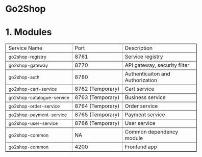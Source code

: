 # Go2Shop

<h1>1. Modules</h1>

<table border="1" cellpadding="1" cellspacing="1" style="width: 600px;">
	<thead>
		<tr>
			<td>Service Name</td>
			<td>Port</td>
			<td>Description</td>
		</tr>
  </thead>
  <tbody>
		<tr>
			<td><a class="js-navigation-open Link--primary" data-pjax="#repo-content-pjax-container" href="https://github.com/go2shop/Go2Shop/tree/main/go2shop-registry" style="box-sizing: border-box; text-decoration-line: none; font-family: -apple-system, BlinkMacSystemFont, &quot;Segoe UI&quot;, Helvetica, Arial, sans-serif, &quot;Apple Color Emoji&quot;, &quot;Segoe UI Emoji&quot;; font-size: 14px; white-space: nowrap; color: var(--color-text-primary)  !important;" title="go2shop-registry">go2shop-registry</a></td>
			<td>8761</td>
			<td>Service registry</td>
		</tr>
		<tr>
			<td><a class="js-navigation-open Link--primary" data-pjax="#repo-content-pjax-container" href="https://github.com/go2shop/Go2Shop/tree/main/go2shop-gateway" style="box-sizing: border-box; text-decoration-line: none; font-family: -apple-system, BlinkMacSystemFont, &quot;Segoe UI&quot;, Helvetica, Arial, sans-serif, &quot;Apple Color Emoji&quot;, &quot;Segoe UI Emoji&quot;; font-size: 14px; white-space: nowrap; color: var(--color-text-primary)  !important;" title="go2shop-registry">go2shop-gateway</a></td>
			<td>8770</td>
			<td>API gateway, security filter</td>
		</tr>
		<tr>
			<td><a class="js-navigation-open Link--primary" data-pjax="#repo-content-pjax-container" href="https://github.com/go2shop/Go2Shop/tree/main/go2shop-auth" style="box-sizing: border-box; text-decoration-line: none; font-family: -apple-system, BlinkMacSystemFont, &quot;Segoe UI&quot;, Helvetica, Arial, sans-serif, &quot;Apple Color Emoji&quot;, &quot;Segoe UI Emoji&quot;; font-size: 14px; white-space: nowrap; color: var(--color-text-primary)  !important;" title="go2shop-registry">go2shop-auth</a></td>
			<td>8780</td>
			<td>Authenticaiton and Authorization</td>
		</tr>
		<tr>
			<td><a class="js-navigation-open Link--primary" data-pjax="#repo-content-pjax-container" href="https://github.com/go2shop/Go2Shop/tree/main/go2shop-cart-service" style="box-sizing: border-box; text-decoration-line: none; font-family: -apple-system, BlinkMacSystemFont, &quot;Segoe UI&quot;, Helvetica, Arial, sans-serif, &quot;Apple Color Emoji&quot;, &quot;Segoe UI Emoji&quot;; font-size: 14px; white-space: nowrap; color: var(--color-text-primary)  !important;" title="go2shop-registry">go2shop-cart-service</a></td>
			<td>8762 (Temporary)</td>
			<td>Cart service</td>
		</tr>
		<tr>
			<td><a class="js-navigation-open Link--primary" data-pjax="#repo-content-pjax-container" href="https://github.com/go2shop/Go2Shop/tree/main/go2shop-catalogue-service" style="box-sizing: border-box; text-decoration-line: none; font-family: -apple-system, BlinkMacSystemFont, &quot;Segoe UI&quot;, Helvetica, Arial, sans-serif, &quot;Apple Color Emoji&quot;, &quot;Segoe UI Emoji&quot;; font-size: 14px; white-space: nowrap; color: var(--color-text-primary)  !important;" title="go2shop-catalogue-service">go2shop-catalogue-service</a></td>
			<td>8763 (Temporary)</td>
			<td>Business service</td>
		</tr>
		<tr>
			<td><a data-pjax="#repo-content-pjax-container" href="https://github.com/go2shop/Go2Shop/tree/main/go2shop-order-service" style="box-sizing: border-box; color: var(--color-text-link); text-decoration-line: none; font-family: -apple-system, BlinkMacSystemFont, &quot;Segoe UI&quot;, Helvetica, Arial, sans-serif, &quot;Apple Color Emoji&quot;, &quot;Segoe UI Emoji&quot;; font-size: 14px;">go2shop-order-service</a></td>
			<td>8764&nbsp;(Temporary)</td>
			<td>Order service</td>
		</tr>
		<tr>
			<td><a class="js-navigation-open Link--primary" data-pjax="#repo-content-pjax-container" href="https://github.com/go2shop/Go2Shop/tree/main/go2shop-payment-service" style="box-sizing: border-box; text-decoration-line: none; font-family: -apple-system, BlinkMacSystemFont, &quot;Segoe UI&quot;, Helvetica, Arial, sans-serif, &quot;Apple Color Emoji&quot;, &quot;Segoe UI Emoji&quot;; font-size: 14px; white-space: nowrap; color: var(--color-text-primary)  !important;" title="go2shop-payment-service">go2shop-payment-service</a></td>
			<td>8765 (Temporary)</td>
			<td>Payment service</td>
		</tr>
		<tr>
			<td><a class="js-navigation-open Link--primary" data-pjax="#repo-content-pjax-container" href="https://github.com/go2shop/Go2Shop/tree/main/go2shop-user-service" style="box-sizing: border-box; text-decoration-line: none; font-family: -apple-system, BlinkMacSystemFont, &quot;Segoe UI&quot;, Helvetica, Arial, sans-serif, &quot;Apple Color Emoji&quot;, &quot;Segoe UI Emoji&quot;; font-size: 14px; white-space: nowrap; color: var(--color-text-primary)  !important;" title="go2shop-user-service">go2shop-user-service</a></td>
			<td>8766&nbsp;(Temporary)</td>
			<td>User service</td>
		</tr>
		<tr>
			<td><a class="js-navigation-open Link--primary" data-pjax="#repo-content-pjax-container" href="https://github.com/go2shop/Go2Shop/tree/main/go2shop-common" style="box-sizing: border-box; text-decoration-line: none; font-family: -apple-system, BlinkMacSystemFont, &quot;Segoe UI&quot;, Helvetica, Arial, sans-serif, &quot;Apple Color Emoji&quot;, &quot;Segoe UI Emoji&quot;; font-size: 14px; white-space: nowrap; color: var(--color-text-primary)  !important;" title="go2shop-registry">go2shop-common</a></td>
			<td>NA</td>
			<td>Common dependency module</td>
		</tr>
	  	<td><a class="js-navigation-open Link--primary" data-pjax="#repo-content-pjax-container" href="https://github.com/go2shop/Go2Shop/tree/main/go2shop-app" style="box-sizing: border-box; text-decoration-line: none; font-family: -apple-system, BlinkMacSystemFont, &quot;Segoe UI&quot;, Helvetica, Arial, sans-serif, &quot;Apple Color Emoji&quot;, &quot;Segoe UI Emoji&quot;; font-size: 14px; white-space: nowrap; color: var(--color-text-primary)  !important;" title="go2shop-registry">go2shop-common</a></td>
			<td>4200</td>
			<td>Frontend app</td>
		</tr>
	</tbody>
</table>

<p>&nbsp;</p>

